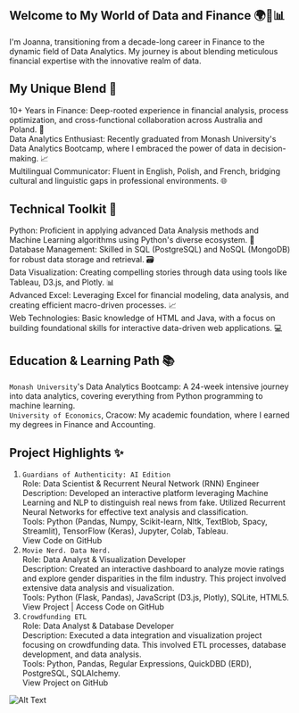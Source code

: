 ## Welcome to My World of Data and Finance 🌍💼📊
I'm Joanna, transitioning from a decade-long career in Finance to the dynamic field of Data Analytics. My journey is about blending meticulous financial expertise with the innovative realm of data.

## My Unique Blend 🌟
10+ Years in Finance: Deep-rooted experience in financial analysis, process optimization, and cross-functional collaboration across Australia and Poland. 🏦 </br>
Data Analytics Enthusiast: Recently graduated from Monash University's Data Analytics Bootcamp, where I embraced the power of data in decision-making. 📈 </br>
Multilingual Communicator: Fluent in English, Polish, and French, bridging cultural and linguistic gaps in professional environments. 🌐 </br>

## Technical Toolkit 🔧
Python: Proficient in applying advanced Data Analysis methods and Machine Learning algorithms using Python's diverse ecosystem. 🐍 </br>
Database Management: Skilled in SQL (PostgreSQL) and NoSQL (MongoDB) for robust data storage and retrieval. 🗃️ </br>
Data Visualization: Creating compelling stories through data using tools like Tableau, D3.js, and Plotly. 📊 </br>
Advanced Excel: Leveraging Excel for financial modeling, data analysis, and creating efficient macro-driven processes. 📈 </br>
Web Technologies: Basic knowledge of HTML and Java, with a focus on building foundational skills for interactive data-driven web applications. 💻 </br>

## Education & Learning Path 📚
`Monash University`'s Data Analytics Bootcamp: A 24-week intensive journey into data analytics, covering everything from Python programming to machine learning. </br>
`University of Economics`, Cracow: My academic foundation, where I earned my degrees in Finance and Accounting. </br>

## Project Highlights ✨
1. `Guardians of Authenticity: AI Edition` </br>
Role: Data Scientist & Recurrent Neural Network (RNN) Engineer </br> 
Description: Developed an interactive platform leveraging Machine Learning and NLP to distinguish real news from fake. Utilized Recurrent Neural Networks for effective text analysis and classification. </br>
Tools: Python (Pandas, Numpy, Scikit-learn, Nltk, TextBlob, Spacy, Streamlit), TensorFlow (Keras), Jupyter, Colab, Tableau. </br>
View Code on GitHub </br>
2. `Movie Nerd. Data Nerd.` </br>
Role: Data Analyst & Visualization Developer  </br>
Description: Created an interactive dashboard to analyze movie ratings and explore gender disparities in the film industry. This project involved extensive data analysis and visualization. </br>
Tools: Python (Flask, Pandas), JavaScript (D3.js, Plotly), SQLite, HTML5. </br>
View Project | Access Code on GitHub </br>
3. `Crowdfunding ETL` </br>
Role: Data Analyst & Database Developer </br>
Description: Executed a data integration and visualization project focusing on crowdfunding data. This involved ETL processes, database development, and data analysis. </br>
Tools: Python, Pandas, Regular Expressions, QuickDBD (ERD), PostgreSQL, SQLAlchemy. </br>
View Project on GitHub </br>


![Alt Text](https://media.giphy.com/media/SvckSy7fFviqrq8ClF/giphy.gif)
